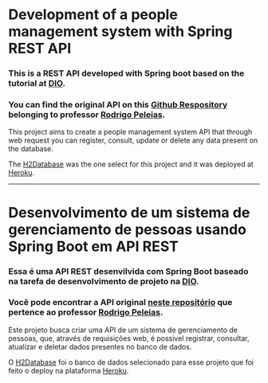 # Development of a people management system with Spring REST API

### This is a REST API developed with Spring boot based on the tutorial at [DIO](https://digitalinnovation.one/).
### You can find the original API on this [Github Respository](https://github.com/rpeleias-v1/personapi_digital_innovation_one) belonging to professor [Rodrigo Peleias](https://github.com/rpeleias-v1).

This project aims to create a people management system API that through web request you can register, consult, update or delete any data present on the database.

The [H2Database](https://www.h2database.com/html/quickstart.html) was the one select for this project and it was deployed at [Heroku](https://www.heroku.com/).

---

# Desenvolvimento de um sistema de gerenciamento de pessoas usando Spring Boot em API REST
### Essa é uma API REST desenvilvida com Spring Boot baseado na tarefa de desenvolvimento de projeto na [DIO](https://digitalinnovation.one/).
### Você pode encontrar a API original [neste repositório](https://github.com/rpeleias-v1/personapi_digital_innovation_one) que pertence ao professor [Rodrigo Peleias](https://github.com/rpeleias-v1).

Este projeto busca criar uma API de um sistema de gerenciamento de pessoas, que, através de requisições web, é possivel registrar, consultar, atualizar e deletar dados presentes no banco de dados.

O [H2Database](https://www.h2database.com/html/quickstart.html) foi o banco de dados selecionado para esse projeto que foi feito o deploy na plataforma [Heroku](https://www.heroku.com/).
